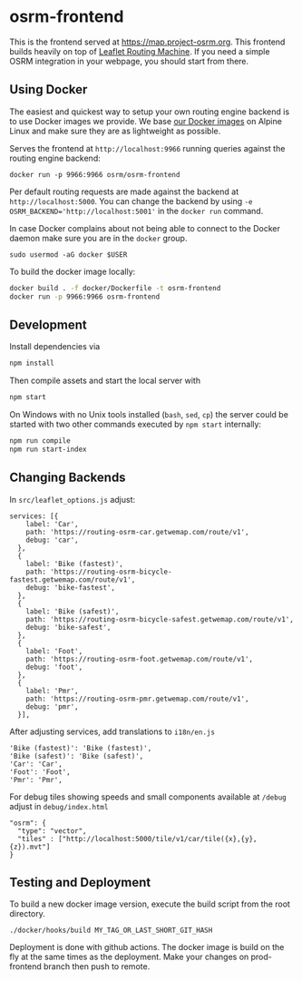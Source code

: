 # osrm-frontend

This is the frontend served at https://map.project-osrm.org.
This frontend builds heavily on top of [Leaflet Routing Machine](https://github.com/perliedman/leaflet-routing-machine).
If you need a simple OSRM integration in your webpage, you should start from there.


## Using Docker

The easiest and quickest way to setup your own routing engine backend is to use Docker images we provide.
We base [our Docker images](https://hub.docker.com/r/osrm/osrm-frontend/) on Alpine Linux and make sure they are as lightweight as possible.

Serves the frontend at `http://localhost:9966` running queries against the routing engine backend:

```
docker run -p 9966:9966 osrm/osrm-frontend
```

Per default routing requests are made against the backend at `http://localhost:5000`.
You can change the backend by using `-e OSRM_BACKEND='http://localhost:5001'` in the `docker run` command.

In case Docker complains about not being able to connect to the Docker daemon make sure you are in the `docker` group.

```
sudo usermod -aG docker $USER
```

To build the docker image locally:

```bash
docker build . -f docker/Dockerfile -t osrm-frontend
docker run -p 9966:9966 osrm-frontend
```

## Development

Install dependencies via

```bash
npm install
```

Then compile assets and start the local server with

```bash
npm start
```

On Windows with no Unix tools installed (`bash`, `sed`, `cp`) the server could be started with two other commands
executed by `npm start` internally:

```bash
npm run compile
npm run start-index
```

## Changing Backends

In `src/leaflet_options.js` adjust:

```
services: [{
    label: 'Car',
    path: 'https://routing-osrm-car.getwemap.com/route/v1',
    debug: 'car',
  },
  {
    label: 'Bike (fastest)',
    path: 'https://routing-osrm-bicycle-fastest.getwemap.com/route/v1',
    debug: 'bike-fastest',
  },
  {
    label: 'Bike (safest)',
    path: 'https://routing-osrm-bicycle-safest.getwemap.com/route/v1',
    debug: 'bike-safest',
  },
  {
    label: 'Foot',
    path: 'https://routing-osrm-foot.getwemap.com/route/v1',
    debug: 'foot',
  },
  {
    label: 'Pmr',
    path: 'https://routing-osrm-pmr.getwemap.com/route/v1',
    debug: 'pmr',
  }],
```

After adjusting services, add translations to `i18n/en.js` 
```
'Bike (fastest)': 'Bike (fastest)',
'Bike (safest)': 'Bike (safest)',
'Car': 'Car',
'Foot': 'Foot',
'Pmr': 'Pmr',
```

For debug tiles showing speeds and small components available at `/debug` adjust in `debug/index.html`

```
"osrm": {
  "type": "vector",
  "tiles" : ["http://localhost:5000/tile/v1/car/tile({x},{y},{z}).mvt"]
}
```

## Testing and Deployment

To build a new docker image version, execute the build script from the root directory.

```
./docker/hooks/build MY_TAG_OR_LAST_SHORT_GIT_HASH
```

Deployment is done with github actions. The docker image is build on the fly at the same times as the deployment.
Make your changes on prod-frontend branch then push to remote.